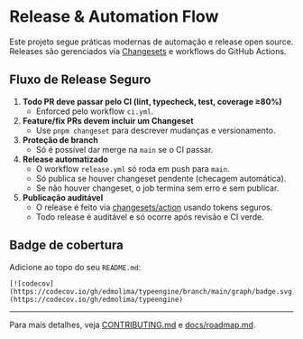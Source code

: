 # Release & Automation Flow

Este projeto segue práticas modernas de automação e release open source. Releases são gerenciados via [Changesets](https://github.com/changesets/changesets) e workflows do GitHub Actions.

## Fluxo de Release Seguro

1. **Todo PR deve passar pelo CI (lint, typecheck, test, coverage ≥80%)**
   - Enforced pelo workflow `ci.yml`.
2. **Feature/fix PRs devem incluir um Changeset**
   - Use `pnpm changeset` para descrever mudanças e versionamento.
3. **Proteção de branch**
   - Só é possível dar merge na `main` se o CI passar.
4. **Release automatizado**
   - O workflow `release.yml` só roda em push para `main`.
   - Só publica se houver changeset pendente (checagem automática).
   - Se não houver changeset, o job termina sem erro e sem publicar.
5. **Publicação auditável**
   - O release é feito via [changesets/action](https://github.com/changesets/action) usando tokens seguros.
   - Todo release é auditável e só ocorre após revisão e CI verde.

## Badge de cobertura
Adicione ao topo do seu `README.md`:

```
[![codecov](https://codecov.io/gh/edmolima/typeengine/branch/main/graph/badge.svg)](https://codecov.io/gh/edmolima/typeengine)
```

---

Para mais detalhes, veja [CONTRIBUTING.md](../CONTRIBUTING.md) e [docs/roadmap.md](../docs/roadmap.md).

